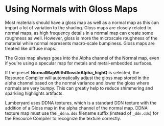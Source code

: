 # Using Normals with Gloss Maps<a name="mat-maps-normal-gloss"></a>

Most materials should have a gloss map as well as a normal map as this can impart a lot of variation to the shading\. Gloss maps are closely related to normal maps, as high frequency details in a normal map can create some roughness as well\. However, gloss is more the microscale roughness of the material while normal represents macro\-scale bumpiness\. Gloss maps are treated like diffuse maps\. 

The Gloss map always goes into the Alpha channel of the Normal map, even if you're using a specular map for metals and metal\-embedded surfaces\.

If the preset **NormalMapWithGlossInAlpha\_highQ** is selected, the Resource Compiler will automatically adjust the gloss map stored in the alpha channel based on the normal variance and lower the gloss where normals are very bumpy\. This can greatly help to reduce shimmering and sparkling highlights artifacts\.

Lumberyard uses DDNA textures, which is a standard DDN texture with the addition of a Gloss map in the alpha channel of the normal map\. DDNA texture map must use the `_ddna.dds` filename suffix \(instead of `_ddn.dds`\) for the Resource Compiler to recognize the texture correctly\.